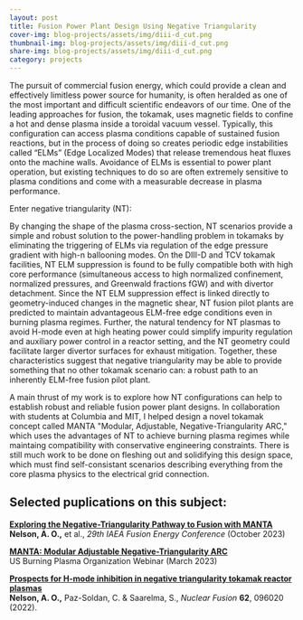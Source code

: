 ```yaml
---
layout: post
title: Fusion Power Plant Design Using Negative Triangularity
cover-img: blog-projects/assets/img/diii-d_cut.png
thumbnail-img: blog-projects/assets/img/diii-d_cut.png
share-img: blog-projects/assets/img/diii-d_cut.png
category: projects
---
```


The pursuit of commercial fusion energy, which could provide a clean and effectively limitless power source for humanity, is often heralded as one of the most important and difficult scientific endeavors of our time. One of the leading approaches for fusion, the tokamak, uses magnetic fields to confine a hot and dense plasma inside a toroidal vacuum vessel. Typically, this configuration can access plasma conditions capable of sustained fusion reactions, but in the process of doing so creates periodic edge instabilities called “ELMs” (Edge Localized Modes) that release tremendous heat fluxes onto the machine walls. Avoidance of ELMs is essential to power plant operation, but existing techniques to do so are often extremely sensitive to plasma conditions and come with a measurable decrease in plasma performance.

Enter negative triangularity (NT):

By changing the shape of the plasma cross-section, NT scenarios provide a simple and robust solution to the power-handling problem in tokamaks by eliminating the triggering of ELMs via regulation of the edge pressure gradient with high-n ballooning modes. On the DIII-D and TCV tokamak facilities, NT ELM suppression is found to be fully compatible both with high core performance (simultaneous access to high normalized confinement, normalized pressures, and Greenwald fractions fGW) and with divertor detachment. Since the NT ELM suppression effect is linked directly to geometry-induced changes in the magnetic shear, NT fusion pilot plants are predicted to maintain advantageous ELM-free edge conditions even in burning plasma regimes. Further, the natural tendency for NT plasmas to avoid H-mode even at high heating power could simplify impurity regulation and auxiliary power control in a reactor setting, and the NT geometry could facilitate larger divertor surfaces for exhaust mitigation. Together, these characteristics suggest that negative triangularity may be able to provide something that no other tokamak scenario can: a robust path to an inherently ELM-free fusion pilot plant.

A main thrust of my work is to explore how NT configurations can help to establish robust and reliable fusion power plant designs. In collaboration with students at Columbia and MIT, I helped design a novel tokamak concept called MANTA "Modular, Adjustable, Negative-Triangularity ARC," which uses the advantages of NT to achieve burning plasma regimes while maintaing compatibility with conservative engineering constraints. There is still much work to be done on fleshing out and solidifying this design space, which must find self-consistant scenarios describing everything from the core plasma physics to the electrical grid connection. 

## Selected puplications on this subject:

**[Exploring the Negative-Triangularity Pathway to Fusion with MANTA](https://github.com/nelsonand/website/blob/main/blog-projects/assets/docs/2023_MANTA_IAEA.pdf)**<br />
**Nelson, A. O.,** et al., _29th IAEA Fusion Energy Conference_ (October 2023)

**[MANTA: Modular Adjustable Negative-Triangularity ARC](https://burningplasma.org/resources/ref/Web_Seminars/MANTA_USBPO_Webinar_Presentation.pdf)**<br />
US Burning Plasma Organization Webinar (March 2023)

**[Prospects for H-mode inhibition in negative triangularity tokamak reactor plasmas](https://doi.org/10.1088/1741-4326/ac8064)** <br />
**Nelson, A. O.,** Paz-Soldan, C. & Saarelma, S., _Nuclear Fusion_ **62**, 096020 (2022).